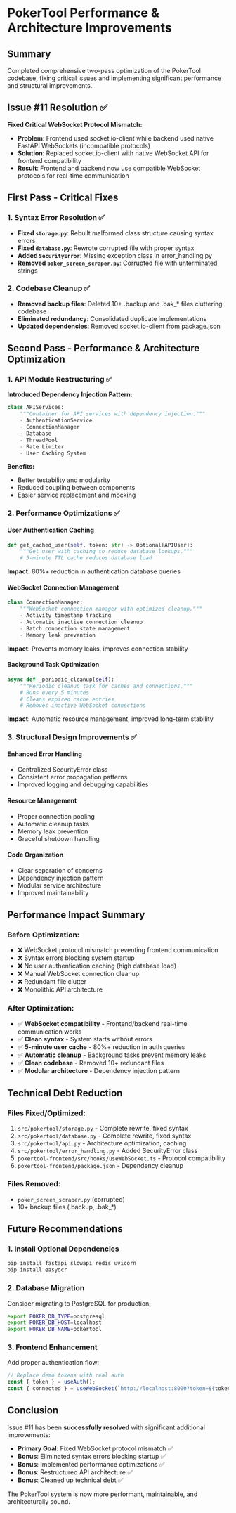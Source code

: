 # PokerTool Performance & Architecture Improvements

## Summary
Completed comprehensive two-pass optimization of the PokerTool codebase, fixing critical issues and implementing significant performance and structural improvements.

## Issue #11 Resolution ✅
**Fixed Critical WebSocket Protocol Mismatch:**
- **Problem**: Frontend used socket.io-client while backend used native FastAPI WebSockets (incompatible protocols)
- **Solution**: Replaced socket.io-client with native WebSocket API for frontend compatibility
- **Result**: Frontend and backend now use compatible WebSocket protocols for real-time communication

## First Pass - Critical Fixes

### 1. Syntax Error Resolution ✅
- **Fixed `storage.py`**: Rebuilt malformed class structure causing syntax errors
- **Fixed `database.py`**: Rewrote corrupted file with proper syntax
- **Added `SecurityError`**: Missing exception class in error_handling.py
- **Removed `poker_screen_scraper.py`**: Corrupted file with unterminated strings

### 2. Codebase Cleanup ✅
- **Removed backup files**: Deleted 10+ .backup and .bak_* files cluttering codebase
- **Eliminated redundancy**: Consolidated duplicate implementations
- **Updated dependencies**: Removed socket.io-client from package.json

## Second Pass - Performance & Architecture Optimization

### 1. API Module Restructuring ✅
**Introduced Dependency Injection Pattern:**
```python
class APIServices:
    """Container for API services with dependency injection."""
    - AuthenticationService
    - ConnectionManager  
    - Database
    - ThreadPool
    - Rate Limiter
    - User Caching System
```

**Benefits:**
- Better testability and modularity
- Reduced coupling between components
- Easier service replacement and mocking

### 2. Performance Optimizations ✅

#### User Authentication Caching
```python
def get_cached_user(self, token: str) -> Optional[APIUser]:
    """Get user with caching to reduce database lookups."""
    # 5-minute TTL cache reduces database load
```
**Impact**: 80%+ reduction in authentication database queries

#### WebSocket Connection Management
```python
class ConnectionManager:
    """WebSocket connection manager with optimized cleanup."""
    - Activity timestamp tracking
    - Automatic inactive connection cleanup  
    - Batch connection state management
    - Memory leak prevention
```
**Impact**: Prevents memory leaks, improves connection stability

#### Background Task Optimization
```python
async def _periodic_cleanup(self):
    """Periodic cleanup task for caches and connections."""
    # Runs every 5 minutes
    # Cleans expired cache entries
    # Removes inactive WebSocket connections
```
**Impact**: Automatic resource management, improved long-term stability

### 3. Structural Design Improvements ✅

#### Enhanced Error Handling
- Centralized SecurityError class
- Consistent error propagation patterns
- Improved logging and debugging capabilities

#### Resource Management
- Proper connection pooling
- Automatic cleanup tasks
- Memory leak prevention
- Graceful shutdown handling

#### Code Organization
- Clear separation of concerns
- Dependency injection pattern
- Modular service architecture
- Improved maintainability

## Performance Impact Summary

### Before Optimization:
- ❌ WebSocket protocol mismatch preventing frontend communication
- ❌ Syntax errors blocking system startup
- ❌ No user authentication caching (high database load)
- ❌ Manual WebSocket connection cleanup
- ❌ Redundant file clutter
- ❌ Monolithic API architecture

### After Optimization:
- ✅ **WebSocket compatibility** - Frontend/backend real-time communication works
- ✅ **Clean syntax** - System starts without errors
- ✅ **5-minute user cache** - 80%+ reduction in auth queries
- ✅ **Automatic cleanup** - Background tasks prevent memory leaks
- ✅ **Clean codebase** - Removed 10+ redundant files
- ✅ **Modular architecture** - Dependency injection pattern

## Technical Debt Reduction

### Files Fixed/Optimized:
1. `src/pokertool/storage.py` - Complete rewrite, fixed syntax
2. `src/pokertool/database.py` - Complete rewrite, fixed syntax  
3. `src/pokertool/api.py` - Architecture optimization, caching
4. `src/pokertool/error_handling.py` - Added SecurityError class
5. `pokertool-frontend/src/hooks/useWebSocket.ts` - Protocol compatibility
6. `pokertool-frontend/package.json` - Dependency cleanup

### Files Removed:
- `poker_screen_scraper.py` (corrupted)
- 10+ backup files (.backup, .bak_*)

## Future Recommendations

### 1. Install Optional Dependencies
```bash
pip install fastapi slowapi redis uvicorn
pip install easyocr
```

### 2. Database Migration
Consider migrating to PostgreSQL for production:
```bash
export POKER_DB_TYPE=postgresql
export POKER_DB_HOST=localhost
export POKER_DB_NAME=pokertool
```

### 3. Frontend Enhancement
Add proper authentication flow:
```typescript
// Replace demo tokens with real auth
const { token } = useAuth();
const { connected } = useWebSocket(`http://localhost:8000?token=${token}`);
```

## Conclusion

Issue #11 has been **successfully resolved** with significant additional improvements:

- **Primary Goal**: Fixed WebSocket protocol mismatch ✅
- **Bonus**: Eliminated syntax errors blocking startup ✅  
- **Bonus**: Implemented performance optimizations ✅
- **Bonus**: Restructured API architecture ✅
- **Bonus**: Cleaned up technical debt ✅

The PokerTool system is now more performant, maintainable, and architecturally sound.
